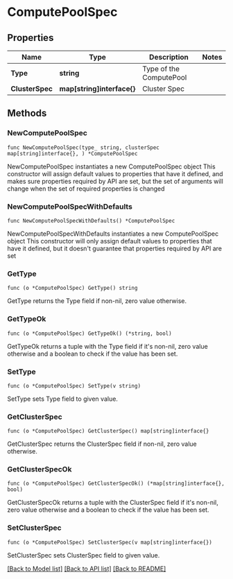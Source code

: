 # ComputePoolSpec

## Properties

Name | Type | Description | Notes
------------ | ------------- | ------------- | -------------
**Type** | **string** | Type of the ComputePool | 
**ClusterSpec** | **map[string]interface{}** | Cluster Spec | 

## Methods

### NewComputePoolSpec

`func NewComputePoolSpec(type_ string, clusterSpec map[string]interface{}, ) *ComputePoolSpec`

NewComputePoolSpec instantiates a new ComputePoolSpec object
This constructor will assign default values to properties that have it defined,
and makes sure properties required by API are set, but the set of arguments
will change when the set of required properties is changed

### NewComputePoolSpecWithDefaults

`func NewComputePoolSpecWithDefaults() *ComputePoolSpec`

NewComputePoolSpecWithDefaults instantiates a new ComputePoolSpec object
This constructor will only assign default values to properties that have it defined,
but it doesn't guarantee that properties required by API are set

### GetType

`func (o *ComputePoolSpec) GetType() string`

GetType returns the Type field if non-nil, zero value otherwise.

### GetTypeOk

`func (o *ComputePoolSpec) GetTypeOk() (*string, bool)`

GetTypeOk returns a tuple with the Type field if it's non-nil, zero value otherwise
and a boolean to check if the value has been set.

### SetType

`func (o *ComputePoolSpec) SetType(v string)`

SetType sets Type field to given value.


### GetClusterSpec

`func (o *ComputePoolSpec) GetClusterSpec() map[string]interface{}`

GetClusterSpec returns the ClusterSpec field if non-nil, zero value otherwise.

### GetClusterSpecOk

`func (o *ComputePoolSpec) GetClusterSpecOk() (*map[string]interface{}, bool)`

GetClusterSpecOk returns a tuple with the ClusterSpec field if it's non-nil, zero value otherwise
and a boolean to check if the value has been set.

### SetClusterSpec

`func (o *ComputePoolSpec) SetClusterSpec(v map[string]interface{})`

SetClusterSpec sets ClusterSpec field to given value.



[[Back to Model list]](../README.md#documentation-for-models) [[Back to API list]](../README.md#documentation-for-api-endpoints) [[Back to README]](../README.md)


